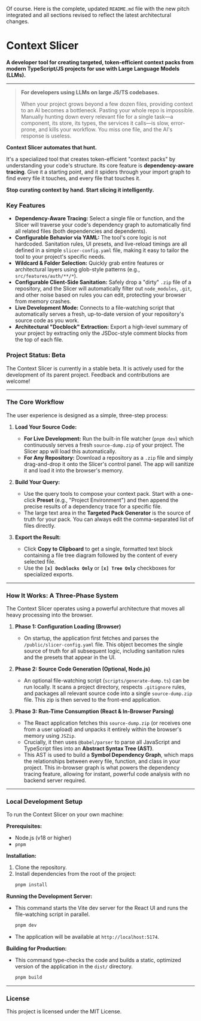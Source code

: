 Of course. Here is the complete, updated `README.md` file with the new pitch integrated and all sections revised to reflect the latest architectural changes.

# Context Slicer

**A developer tool for creating targeted, token-efficient context packs from modern TypeScript/JS projects for use with Large Language Models (LLMs).**

---

> **For developers using LLMs on large JS/TS codebases.**
>
> When your project grows beyond a few dozen files, providing context to an AI becomes a bottleneck. Pasting your whole repo is impossible. Manually hunting down every relevant file for a single task—a component, its store, its types, the services it calls—is slow, error-prone, and kills your workflow. You miss one file, and the AI's response is useless.

**Context Slicer automates that hunt.**

It's a specialized tool that creates token-efficient "context packs" by understanding your code's structure. Its core feature is **dependency-aware tracing**. Give it a starting point, and it spiders through your import graph to find every file it touches, and every file that touches it.

**Stop curating context by hand. Start slicing it intelligently.**

### Key Features

*   **Dependency-Aware Tracing:** Select a single file or function, and the Slicer will traverse your code's dependency graph to automatically find all related files (both dependencies and dependents).
*   **Configurable Behavior via YAML:** The tool's core logic is not hardcoded. Sanitation rules, UI presets, and live-reload timings are all defined in a simple `slicer-config.yaml` file, making it easy to tailor the tool to your project's specific needs.
*   **Wildcard & Folder Selection:** Quickly grab entire features or architectural layers using glob-style patterns (e.g., `src/features/auth/**/*`).
*   **Configurable Client-Side Sanitation:** Safely drop a "dirty" `.zip` file of a repository, and the Slicer will automatically filter out `node_modules`, `.git`, and other noise based on rules you can edit, protecting your browser from memory crashes.
*   **Live Development Mode:** Connects to a file-watching script that automatically serves a fresh, up-to-date version of your repository's source code as you work.
*   **Architectural "Docblock" Extraction:** Export a high-level summary of your project by extracting only the JSDoc-style comment blocks from the top of each file.

### Project Status: Beta
The Context Slicer is currently in a stable beta. It is actively used for the development of its parent project. Feedback and contributions are welcome!

---

### The Core Workflow

The user experience is designed as a simple, three-step process:

1.  **Load Your Source Code:**
    *   **For Live Development:** Run the built-in file watcher (`pnpm dev`) which continuously serves a fresh `source-dump.zip` of your project. The Slicer app will load this automatically.
    *   **For Any Repository:** Download a repository as a `.zip` file and simply drag-and-drop it onto the Slicer's control panel. The app will sanitize it and load it into the browser's memory.

2.  **Build Your Query:**
    *   Use the query tools to compose your context pack. Start with a one-click **Preset** (e.g., "Project Environment") and then append the precise results of a dependency trace for a specific file.
    *   The large text area in the **Targeted Pack Generator** is the source of truth for your pack. You can always edit the comma-separated list of files directly.

3.  **Export the Result:**
    *   Click **Copy to Clipboard** to get a single, formatted text block containing a file tree diagram followed by the content of every selected file.
    *   Use the **`[x] Docblocks Only`** or **`[x] Tree Only`** checkboxes for specialized exports.

---

### How It Works: A Three-Phase System

The Context Slicer operates using a powerful architecture that moves all heavy processing into the browser.

1.  **Phase 1: Configuration Loading (Browser)**
    *   On startup, the application first fetches and parses the `/public/slicer-config.yaml` file. This object becomes the single source of truth for all subsequent logic, including sanitation rules and the presets that appear in the UI.

2.  **Phase 2: Source Code Generation (Optional, Node.js)**
    *   An optional file-watching script (`scripts/generate-dump.ts`) can be run locally. It scans a project directory, respects `.gitignore` rules, and packages all relevant source code into a single `source-dump.zip` file. This zip is then served to the front-end application.

3.  **Phase 3: Run-Time Consumption (React & In-Browser Parsing)**
    *   The React application fetches this `source-dump.zip` (or receives one from a user upload) and unpacks it entirely within the browser's memory using `JSZip`.
    *   Crucially, it then uses `@babel/parser` to parse all JavaScript and TypeScript files into an **Abstract Syntax Tree (AST)**.
    *   This AST is used to build a **Symbol Dependency Graph**, which maps the relationships between every file, function, and class in your project. This in-browser graph is what powers the dependency tracing feature, allowing for instant, powerful code analysis with no backend server required.

---

### Local Development Setup

To run the Context Slicer on your own machine:

**Prerequisites:**
*   Node.js (v18 or higher)
*   `pnpm`

**Installation:**
1.  Clone the repository.
2.  Install dependencies from the root of the project:
    ```bash
    pnpm install
    ```

**Running the Development Server:**
*   This command starts the Vite dev server for the React UI and runs the file-watching script in parallel.
    ```bash
    pnpm dev
    ```
*   The application will be available at `http://localhost:5174`.

**Building for Production:**
*   This command type-checks the code and builds a static, optimized version of the application in the `dist/` directory.
    ```bash
    pnpm build
    ```

---

### License

This project is licensed under the MIT License.